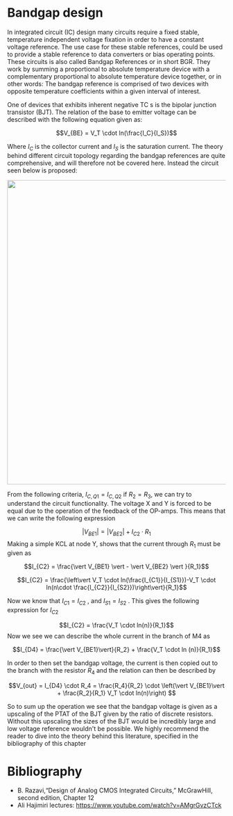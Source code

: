 # Bandgap design

In integrated circuit (IC) design many circuits require a fixed stable, temperature independent voltage fixation in order to have a constant voltage reference.
The use case for these stable references, could be used to provide a stable reference to data converters or bias operating points. These circuits is also called Bandgap References or in short BGR. 
They work by summing a proportional to absolute temperature device with a complementary proportional to absolute temperature device together, or in other words: The bandgap reference is comprised of two 
devices with opposite temperature coefficients within a given interval of interest.

 One of devices that exhibits inherent negative TC s is the bipolar junction transistor (BJT). The relation of the base to emitter voltage can be described with the following equation given as:

$$V_{BE} = V_T \cdot ln(\frac{I_C}{I_S})$$

Where $I_C$ is the collector current and $I_S$ is the saturation current. 
The theory behind different circuit topology regarding the bandgap references are quite comprehensive, and will therefore not be covered here. Instead the circuit seen below is proposed:

<p align="center"> <img src="../../media/Screenshot 2024-10-29 120123.png" width="800" height="700" /> </p>


From the following criteria, $I_{C,Q1}=I_{C,Q2}$ if $R_2 = R_3$, we can try to understand the circuit functionality. The voltage X and Y is forced to be equal due to the operation of the feedback of the OP-amps. This means that we can write the following expression

$$\vert V_{BE1}\vert = \vert V_{BE2}\vert + I_{C2}\cdot R_1$$
Making a simple KCL at node Y, shows that the current through $R_1$ must be given as

$$I_{C2} = \frac{\vert V_{BE1} \vert - \vert V_{BE2} \vert }{R_1}$$

$$I_{C2} = \frac{\left\vert V_T \cdot ln(\frac{I_{C1}}{I_{S1}})-V_T \cdot ln(n\cdot \frac{I_{C2}}{I_{S2}})\right\vert}{R_1}$$

Now we know that $I_{C1} = I_{C2}$ , and $I_{S1} = I_{S2}$ . This gives the following expression for $I_{C2}$

$$I_{C2} = \frac{V_T \cdot ln(n)}{R_1}$$
Now we see we can describe the whole current in the branch of M4 as 

$$I_{D4} = \frac{\vert V_{BE1}\vert}{R_2} + \frac{V_T \cdot ln (n)}{R_1}$$

In order to then set the bandgap voltage, the current is then copied out to the branch with the resistor $R_4$ and the relation can then be described by

$$V_{out} = I_{D4} \cdot R_4 = \frac{R_4}{R_2} \cdot \left(\vert V_{BE1}\vert + \frac{R_2}{R_1} V_T \cdot ln(n)\right) $$

So to  sum up the operation we see that the bandgap voltage is given as a upscaling of the PTAT of the BJT given by the ratio of discrete resistors. Without this upscaling the sizes of the BJT would be incredibly large and low voltage reference wouldn't be possible. We highly recommend the reader to dive into the theory behind this literature, specified in the bibliography of this chapter

# Bibliography

 - B. Razavi,“Design of Analog CMOS Integrated Circuits,” McGrawHill, second edition, Chapter 12
 - Ali Hajimiri lectures: https://www.youtube.com/watch?v=AMgrGvzCTck
